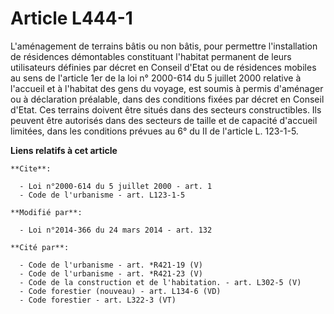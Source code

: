 # Article L444-1

L'aménagement de terrains bâtis ou non bâtis, pour permettre l'installation de résidences démontables constituant l'habitat
permanent de leurs utilisateurs définies par décret en Conseil d'Etat ou de résidences mobiles au sens de l'article 1er de la
loi n° 2000-614 du 5 juillet 2000 relative à l'accueil et à l'habitat des gens du voyage, est soumis à permis d'aménager ou à
déclaration préalable, dans des conditions fixées par décret en Conseil d'Etat. Ces terrains doivent être situés dans des
secteurs constructibles. Ils peuvent être autorisés dans des secteurs de taille et de capacité d'accueil limitées, dans les
conditions prévues au 6° du II de l'article L. 123-1-5.

**Liens relatifs à cet article**

	**Cite**:

	  - Loi n°2000-614 du 5 juillet 2000 - art. 1
	  - Code de l'urbanisme - art. L123-1-5

	**Modifié par**:

	  - Loi n°2014-366 du 24 mars 2014 - art. 132

	**Cité par**:

	  - Code de l'urbanisme - art. *R421-19 (V)
	  - Code de l'urbanisme - art. *R421-23 (V)
	  - Code de la construction et de l'habitation. - art. L302-5 (V)
	  - Code forestier (nouveau) - art. L134-6 (VD)
	  - Code forestier - art. L322-3 (VT)
